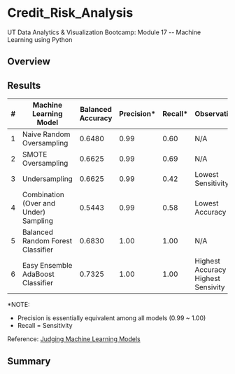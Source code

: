 # Credit_Risk_Analysis
UT Data Analytics &amp; Visualization Bootcamp:  Module 17 -- Machine Learning using Python

## Overview

## Results
<!-- There is a bulleted list that describes the balanced accuracy score and the precision and recall scores of all six machine learning models -->


|  #  | Machine Learning Model | Balanced Accuracy | Precision* | Recall* | Observations |
| --- | ---------------------- | ----------------- | --------- | ------------------ | -------- |
| 1 | Naive Random Oversampling | 0.6480 | 0.99 | 0.60 | N/A |
| 2 | SMOTE Oversampling | 0.6625 | 0.99 | 0.69 | N/A |
| 3 | Undersampling | 0.6625 | 0.99 | 0.42 | Lowest Sensitivity |
| 4 | Combination (Over and Under) Sampling | 0.5443 | 0.99 | 0.58 | Lowest Accuracy |
| 5 | Balanced Random Forest Classifier | 0.6830 | 1.00 | 1.00 | N/A |
| 6 | Easy Ensemble AdaBoost Classifier | 0.7325 | 1.00 | 1.00 | Highest Accuracy / Highest Sensivity |

*NOTE: 
* Precision is essentially equivalent among all models (0.99 ~ 1.00)
* Recall = Sensitivity
 
Reference:  [Judging Machine Learning Models](https://www.jeremyjordan.me/evaluating-a-machine-learning-model/#:~:text=The%20three%20main%20metrics%20used,the%20number%20of%20total%20predictions.)




## Summary
<!--There is a recommendation on which model to use, or there is no recommendation with a justification-->
